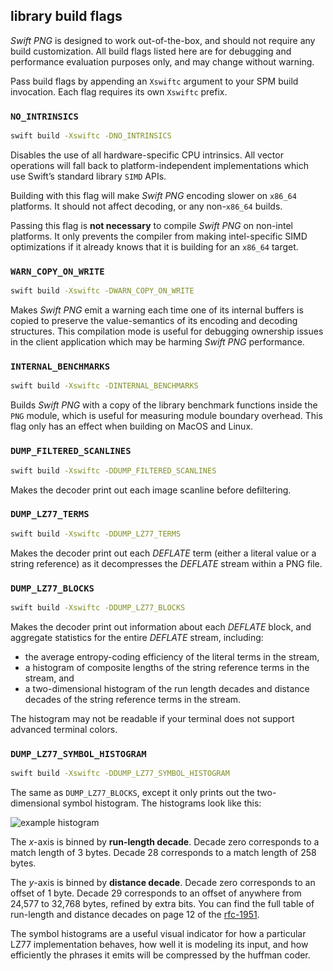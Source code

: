 ## library build flags

*Swift PNG* is designed to work out-of-the-box, and should not require any build customization. All build flags listed here are for debugging and performance evaluation purposes only, and may change without warning.

Pass build flags by appending an `Xswiftc` argument to your SPM build invocation. Each flag requires its own `Xswiftc` prefix. 



### `NO_INTRINSICS`

```bash 
swift build -Xswiftc -DNO_INTRINSICS
```

Disables the use of all hardware-specific CPU intrinsics. All vector operations will fall back to platform-independent implementations which use Swift’s standard library `SIMD` APIs.

Building with this flag will make *Swift PNG* encoding slower on `x86_64` platforms. It should not affect decoding, or any non-`x86_64` builds. 

Passing this flag is **not necessary** to compile *Swift PNG* on non-intel platforms. It only prevents the compiler from making intel-specific SIMD optimizations if it already knows that it is building for an `x86_64` target.

### `WARN_COPY_ON_WRITE`

```bash 
swift build -Xswiftc -DWARN_COPY_ON_WRITE
```

Makes *Swift PNG* emit a warning each time one of its internal buffers is copied to preserve the value-semantics of its encoding and decoding structures. This compilation mode is useful for debugging ownership issues in the client application which may be harming *Swift PNG* performance.

### `INTERNAL_BENCHMARKS`

```bash 
swift build -Xswiftc -DINTERNAL_BENCHMARKS
```

Builds *Swift PNG* with a copy of the library benchmark functions inside the `PNG` module, which is useful for measuring module boundary overhead. This flag only has an effect when building on MacOS and Linux.


### `DUMP_FILTERED_SCANLINES`

```bash 
swift build -Xswiftc -DDUMP_FILTERED_SCANLINES
```

Makes the decoder print out each image scanline before defiltering.

### `DUMP_LZ77_TERMS`

```bash 
swift build -Xswiftc -DDUMP_LZ77_TERMS
```

Makes the decoder print out each *DEFLATE* term (either a literal value or a string reference) as it decompresses the *DEFLATE* stream within a PNG file.

### `DUMP_LZ77_BLOCKS`

```bash 
swift build -Xswiftc -DDUMP_LZ77_BLOCKS
```

Makes the decoder print out information about each *DEFLATE* block, and aggregate statistics for the entire *DEFLATE* stream, including: 

* the average entropy-coding efficiency of the literal terms in the stream,
* a histogram of composite lengths of the string reference terms in the stream, and 
* a two-dimensional histogram of the run length decades and distance decades of the string reference terms in the stream.

The histogram may not be readable if your terminal does not support advanced terminal colors.

### `DUMP_LZ77_SYMBOL_HISTOGRAM`

```bash 
swift build -Xswiftc -DDUMP_LZ77_SYMBOL_HISTOGRAM
```

The same as `DUMP_LZ77_BLOCKS`, except it only prints out the two-dimensional symbol histogram. The histograms look like this:

![example histogram](../notes/sample-histogram.png)

The *x*-axis is binned by **run-length decade**. Decade zero corresponds to a match length of 3 bytes. Decade 28 corresponds to a match length of 258 bytes. 

The *y*-axis is binned by **distance decade**. Decade zero corresponds to an offset of 1 byte. Decade 29 corresponds to an offset of anywhere from 24,577 to 32,768 bytes, refined by extra bits. You can find the full table of run-length and distance decades on page 12 of the [rfc-1951](https://tools.ietf.org/html/rfc1951).

The symbol histograms are a useful visual indicator for how a particular LZ77 implementation behaves, how well it is modeling its input, and how efficiently the phrases it emits will be compressed by the huffman coder.
